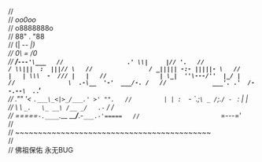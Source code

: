 //  
//                       _oo0oo_  
//                      o8888888o  
//                      88" . "88  
//                      (| -_- |)  
//                      0\  =  /0  
//                    ___/`---'\___  
//                  .' \\|     |// '.  
//                 / \\|||  :  |||// \  
//                / _||||| -:- |||||- \  
//               |   | \\\  -  /// |   |  
//               | \_|  ''\---/''  |_/ |  
//               \  .-\__  '-'  ___/-. /  
//             ___'. .'  /--.--\  `. .'___  
//          ."" '<  `.___\_<|>_/___.' >' "".  
//         | | :  `- \`.;`\ _ /`;.`/ - ` : | |  
//         \  \ `_.   \_ __\ /__ _/   .-` /  /  
//     =====`-.____`.___ \_____/___.-`___.-'=====  
//                       `=---='  
//  
//     ~~~~~~~~~~~~~~~~~~~~~~~~~~~~~~~~~~~~~~~~~~~  
//  
//               佛祖保佑         永无BUG  
